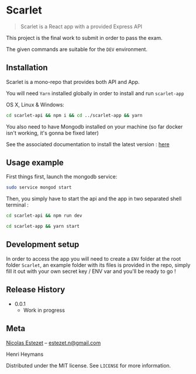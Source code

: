 # Scarlet
> Scarlet is a React app with a provided Express API

This project is the final work to submit in order to pass the exam.

The given commands are suitable for the `DEV` environment.


## Installation

Scarlet is a mono-repo that provides both API and App.

You will need `Yarn` installed globally in order to install and run `scarlet-app`


OS X, Linux & Windows:

```sh
cd scarlet-api && npm i && cd ../scarlet-app && yarn
```

You also need to have Mongodb installed on your machine (so far docker isn't working, it's gonna be fixed later)

See the associated documentation to install the latest version : [here](https://docs.mongodb.com/v3.2/administration/install-community/)


## Usage example

First things first, launch the mongodb service: 

```sh
sudo service mongod start
```

Then, you simply have to start the api and the app in two separated shell terminal :

```sh
cd scarlet-api && npm run dev
```

```sh
cd scarlet-app && yarn start
```

## Development setup

In order to access the app you will need to create a `ENV` folder at the root folder `Scarlet`, an example folder with its files is provided in the repo, simply fill it out with your own secret key / ENV var and you'll be ready to go !


## Release History

* 0.0.1
    * Work in progress

## Meta

[Nicolas Estezet](https://www.linkedin.com/in/nicolas-estezet/) – estezet.n@gmail.com

Henri Heymans

Distributed under the MIT license. See ``LICENSE`` for more information.
